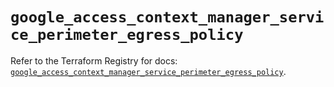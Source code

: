 # `google_access_context_manager_service_perimeter_egress_policy`

Refer to the Terraform Registry for docs: [`google_access_context_manager_service_perimeter_egress_policy`](https://registry.terraform.io/providers/hashicorp/google/5.43.1/docs/resources/access_context_manager_service_perimeter_egress_policy).
